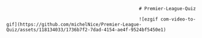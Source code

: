                                                      # Premier-League-Quiz
                                                     
                                                     ![ezgif com-video-to-gif](https://github.com/michelNice/Premier-League-Quiz/assets/118134033/1736b7f2-7dad-4154-ae4f-9524bf5450e1)
                                 
